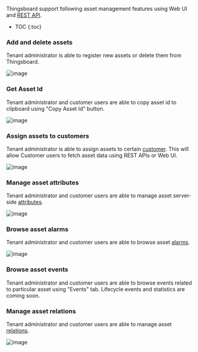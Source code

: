 
Thingsboard support following asset management features using Web UI and [REST API](/docs/{{docsPrefix}}reference/rest-api/).

* TOC
{:toc}

### Add and delete assets

Tenant administrator is able to register new assets or delete them from Thingsboard.

![image](/images/user-guide/ui/assets.png)

### Get Asset Id
  
Tenant administrator and customer users are able to copy asset id to clipboard using "Copy Asset Id" button.

 ![image](/images/user-guide/ui/asset-id.png)

### Assign assets to customers

Tenant administrator is able to assign assets to certain [customer](/docs/{{docsPrefix}}user-guide/ui/customers/).
This will allow Customer users to fetch asset data using REST APIs or Web UI.
 
 ![image](/images/user-guide/ui/assign-asset-to-customer.png)

### Manage asset attributes

Tenant administrator and customer users are able to manage asset server-side [attributes](/docs/{{docsPrefix}}user-guide/attributes).

 ![image](/images/user-guide/ui/asset-attributes.png)

### Browse asset alarms

Tenant administrator and customer users are able to browse asset [alarms](/docs/{{docsPrefix}}user-guide/alarms).

 ![image](/images/user-guide/ui/asset-alarms.png)
 
### Browse asset events
  
Tenant administrator and customer users are able to browse events related to particular asset using "Events" tab.
Lifecycle events and statistics are coming soon.

### Manage asset relations
 
Tenant administrator and customer users are able to manage asset [relations](/docs/{{docsPrefix}}user-guide/entities-and-relations).

 ![image](/images/user-guide/ui/asset-relations.png)
 